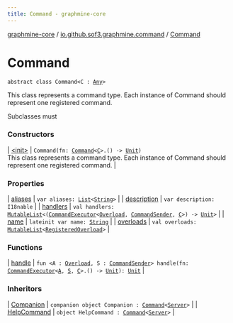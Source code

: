 ```yaml
---
title: Command - graphmine-core
---
```


[graphmine-core](../../index.html) / [io.github.sof3.graphmine.command](../index.html) / [Command](./index.html)

# Command

`abstract class Command<C : `[`Any`](https://kotlinlang.org/api/latest/jvm/stdlib/kotlin/-any/index.html)`>`

This class represents a command type. Each instance of Command should represent one registered command.

Subclasses must

### Constructors

| [&lt;init&gt;](-init-.html) | `Command(fn: `[`Command`](./index.html)`<`[`C`](index.html#C)`>.() -> `[`Unit`](https://kotlinlang.org/api/latest/jvm/stdlib/kotlin/-unit/index.html)`)`<br>This class represents a command type. Each instance of Command should represent one registered command. |

### Properties

| [aliases](aliases.html) | `var aliases: `[`List`](https://kotlinlang.org/api/latest/jvm/stdlib/kotlin.collections/-list/index.html)`<`[`String`](https://kotlinlang.org/api/latest/jvm/stdlib/kotlin/-string/index.html)`>` |
| [description](description.html) | `var description: I18nable` |
| [handlers](handlers.html) | `val handlers: `[`MutableList`](https://kotlinlang.org/api/latest/jvm/stdlib/kotlin.collections/-mutable-list/index.html)`<(`[`CommandExecutor`](../-command-executor/index.html)`<`[`Overload`](../-overload/index.html)`, `[`CommandSender`](../-command-sender.html)`, `[`C`](index.html#C)`>) -> `[`Unit`](https://kotlinlang.org/api/latest/jvm/stdlib/kotlin/-unit/index.html)`>` |
| [name](name.html) | `lateinit var name: `[`String`](https://kotlinlang.org/api/latest/jvm/stdlib/kotlin/-string/index.html) |
| [overloads](overloads.html) | `val overloads: `[`MutableList`](https://kotlinlang.org/api/latest/jvm/stdlib/kotlin.collections/-mutable-list/index.html)`<`[`RegisteredOverload`](../-registered-overload/index.html)`>` |

### Functions

| [handle](handle.html) | `fun <A : `[`Overload`](../-overload/index.html)`, S : `[`CommandSender`](../-command-sender.html)`> handle(fn: `[`CommandExecutor`](../-command-executor/index.html)`<`[`A`](handle.html#A)`, `[`S`](handle.html#S)`, `[`C`](index.html#C)`>.() -> `[`Unit`](https://kotlinlang.org/api/latest/jvm/stdlib/kotlin/-unit/index.html)`): `[`Unit`](https://kotlinlang.org/api/latest/jvm/stdlib/kotlin/-unit/index.html) |

### Inheritors

| [Companion](../../io.github.sof3.graphmine.command.impl/-say-command/-companion.html) | `companion object Companion : `[`Command`](./index.html)`<`[`Server`](../../io.github.sof3.graphmine/-server/index.html)`>` |
| [HelpCommand](../../io.github.sof3.graphmine.command.impl/-help-command.html) | `object HelpCommand : `[`Command`](./index.html)`<`[`Server`](../../io.github.sof3.graphmine/-server/index.html)`>` |

